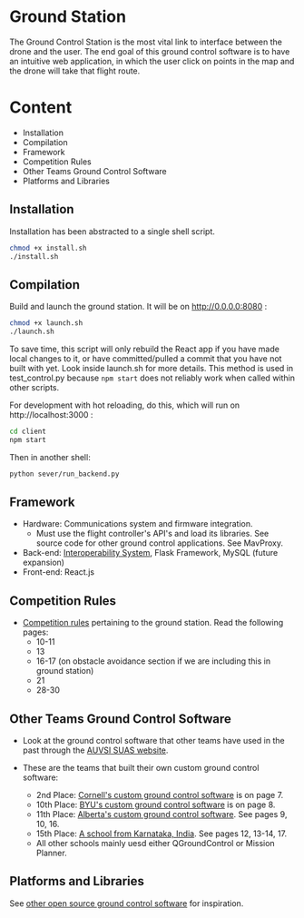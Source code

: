 # Ground Station
The Ground Control Station is the most vital link to interface between the drone
and the user. The end goal of this ground control software is to have an
intuitive web application, in which the user click on points in the map and the
drone will take that flight route.

# Content
* Installation
* Compilation
* Framework
* Competition Rules
* Other Teams Ground Control Software
* Platforms and Libraries

## Installation
   Installation has been abstracted to a single shell script.
   ```bash
   chmod +x install.sh
   ./install.sh
   ```

## Compilation
   Build and launch the ground station. It will be on http://0.0.0.0:8080 :
   ```bash
   chmod +x launch.sh
   ./launch.sh
   ```
   To save time, this script will only rebuild the React app if you have made local changes to it, or have committed/pulled a commit that you have not built with yet. Look inside launch.sh for more details. This method is used in test_control.py because ```npm start``` does not reliably work when called within other scripts.

   For development with hot reloading, do this, which will run on http://localhost:3000 :
   ```bash
   cd client
   npm start
   ```
   Then in another shell:
   ```bash
   python sever/run_backend.py
   ```

## Framework
* Hardware: Communications system and firmware
  integration.
  * Must use the flight controller's API's and load its libraries. See source
    code for other ground control applications. See MavProxy.
* Back-end: [Interoperability
  System](http://auvsi-suas-competition-interoperability-system.readthedocs.io/en/latest/),
  Flask Framework, MySQL (future expansion)
* Front-end: React.js

## Competition Rules
* [Competition rules](https://github.com/uas-at-ucla/suas_2018/blob/master/ground/pdfs/comp_rules.pdf) pertaining to the ground station. Read the following pages:
  * 10-11
  * 13
  * 16-17 (on obstacle avoidance section if we are including this in ground station)
  * 21
  * 28-30

## Other Teams Ground Control Software
* Look at the ground control software that other teams have used in the past through the [AUVSI SUAS website](http://www.auvsi-suas.org/competitions/2017/).

* These are the teams that built their own custom ground control software:
  * 2nd Place: [Cornell's custom ground control software](http://www.auvsi-suas.org/static/competitions/2017/journals/auvsi_suas-2017-journals-cornell_university.pdf) is on page 7.
  * 10th Place: [BYU's custom ground control software](http://www.auvsi-suas.org/static/competitions/2017/journals/auvsi_suas-2017-journals-cornell_university.pdf) is on page 8.
  * 11th Place: [Alberta's custom ground control software](http://www.auvsi-suas.org/static/competitions/2017/journals/auvsi_suas-2017-journals-university_of_alberta.pdf). See pages 9, 10, 16.
  * 15th Place: [A school from Karnataka, India](http://www.auvsi-suas.org/static/competitions/2017/journals/auvsi_suas-2017-journals-ms_ramaiah.pdf). See pages 12, 13-14, 17.
  * All other schools mainly uesd either QGroundControl or Mission Planner.

## Platforms and Libraries
See [other open source ground control
software](http://ardupilot.org/copter/docs/common-choosing-a-ground-station.html)
for inspiration.
